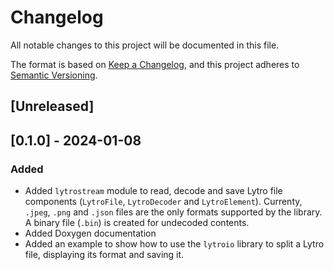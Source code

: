 # Changelog

All notable changes to this project will be documented in this file.

The format is based on [Keep a Changelog](https://keepachangelog.com/en/1.0.0/),
and this project adheres to [Semantic Versioning](https://semver.org/spec/v2.0.0.html).

## [Unreleased]

## [0.1.0] - 2024-01-08
### Added
- Added `lytrostream` module to read, decode and save Lytro file components (`LytroFile`, `LytroDecoder` and `LytroElement`). Currenty, `.jpeg`, `.png` and `.json` files are the only formats supported by the library. A binary file (`.bin`) is created for undecoded contents.
- Added Doxygen documentation
- Added an example to show how to use the `lytroio` library to split a Lytro file, displaying its format and saving it.